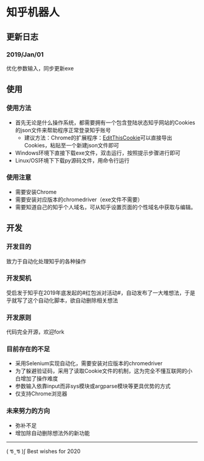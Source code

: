 # 知乎机器人
## 更新日志
### 2019/Jan/01
优化参数输入，同步更新exe


## 使用
### 使用方法
* 首先无论是什么操作系统，都需要拥有一个包含登陆状态知乎网站的Cookies的json文件来帮助程序正常登录知乎账号
  * 建议方法：Chrome的扩展程序：[EditThisCookie](http://www.chromestore.cn/2018/09/18/editthiscookie)可以直接导出Cookies，粘贴至一个新建json文件即可
* Windows环境下直接下载exe文件，双击运行，按照提示步骤进行即可
* Linux/OS环境下下载py源码文件，用命令行运行
### 使用注意
* 需要安装Chrome
* 需要安装对应版本的chromedriver（exe文件不需要）
* 需要知道自己的知乎个人域名，可从知乎设置页面的个性域名中获取与编辑。


## 开发
### 开发目的
致力于自动化处理知乎的各种操作

### 开发契机
受启发于知乎在2019年底发起的#红包派对活动#，自动发布了一大堆想法，于是乎就写了这个自动化脚本，欲自动删除相关想法

### 开发原则
代码完全开源，欢迎fork

### 目前存在的不足
* 采用Selenium实现自动化，需要安装对应版本的chromedriver
* 为了躲避验证码，采用了读取Cookie文件的机制，这为完全不懂互联网的小白增加了操作难度
* 参数输入依靠input而非sys模块或argparse模块等更具优势的方式
* 仅支持Chrome浏览器

### 未来努力的方向
* 弥补不足
* 增加除自动删除想法外的新功能

---

( ᖛ ̫ ᖛ )ʃ Best wishes for 2020

